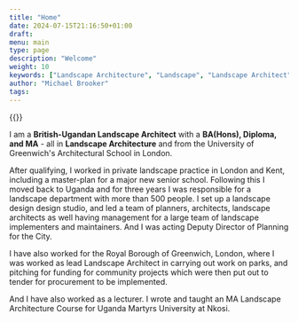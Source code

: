 ```yaml
---
title: "Home"
date: 2024-07-15T21:16:50+01:00
draft:
menu: main
type: page
description: "Welcome"
weight: 10
keywords: ["Landscape Architecture", "Landscape", "Landscape Architect", "paysagiste", "Landschaftsarchitekt", "Arquitecto paisajista", "Royal Borough of Greenwich", "London", "Kampala", "Uganda", "Nkosi University"] 
author: "Michael Brooker"
tags:
---
```


{{<floatimageright img="/images/marykarooma-brooker.jpg" text="Mary Karooma-Brooker">}}

I am a **British-Ugandan Landscape Architect** with a **BA(Hons), Diploma, and MA** - all in **Landscape Architecture** and from the University of Greenwich's Architectural School in London. 

After qualifying, I worked in private landscape practice in London and Kent, including a master-plan for a major new senior school. Following this I moved back to Uganda and for three years I was responsible for a landscape department with more than 500 people. I set up a landscape design design studio, and led a team of planners, architects, landscape architects as well having management for a large team of landscape implementers and maintainers. And I was acting Deputy Director of Planning for the City. 

I have also worked for the Royal Borough of Greenwich, London, where I was worked as lead Landscape Architect in carrying out work on parks, and pitching for funding for community projects which were then put out to tender for procurement to be implemented. 

And I have also worked as a lecturer. I wrote and taught an MA Landscape Architecture Course for Uganda Martyrs University at Nkosi.

